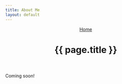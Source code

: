 ```yaml
---
title: About Me
layout: default
---
```


<header>
<nav>
  <a href="/">Home</a>
</nav>
  <h1>{{ page.title }}</h1>
</header>

Coming soon!
